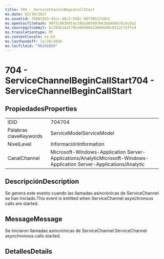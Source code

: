 ```yaml
---
title: 704 - ServiceChannelBeginCallStart
ms.date: 03/30/2017
ms.assetid: 708819d3-45cc-46c3-938c-80f38b1fa9e2
ms.openlocfilehash: 9075c063b9fac28da595997043bb9ddb7bc6cda2
ms.sourcegitcommit: bc293b14af795e0e999e3304dd40c0222cf2ffe4
ms.translationtype: MT
ms.contentlocale: es-ES
ms.lasthandoff: 11/26/2020
ms.locfileid: "96291029"
---
```

# <a name="704---servicechannelbegincallstart"></a><span data-ttu-id="0a237-102">704 - ServiceChannelBeginCallStart</span><span class="sxs-lookup"><span data-stu-id="0a237-102">704 - ServiceChannelBeginCallStart</span></span>

## <a name="properties"></a><span data-ttu-id="0a237-103">Propiedades</span><span class="sxs-lookup"><span data-stu-id="0a237-103">Properties</span></span>  
  
|||  
|-|-|  
|<span data-ttu-id="0a237-104">ID</span><span class="sxs-lookup"><span data-stu-id="0a237-104">ID</span></span>|<span data-ttu-id="0a237-105">704</span><span class="sxs-lookup"><span data-stu-id="0a237-105">704</span></span>|  
|<span data-ttu-id="0a237-106">Palabras clave</span><span class="sxs-lookup"><span data-stu-id="0a237-106">Keywords</span></span>|<span data-ttu-id="0a237-107">ServiceModel</span><span class="sxs-lookup"><span data-stu-id="0a237-107">ServiceModel</span></span>|  
|<span data-ttu-id="0a237-108">Nivel</span><span class="sxs-lookup"><span data-stu-id="0a237-108">Level</span></span>|<span data-ttu-id="0a237-109">Información</span><span class="sxs-lookup"><span data-stu-id="0a237-109">Information</span></span>|  
|<span data-ttu-id="0a237-110">Canal</span><span class="sxs-lookup"><span data-stu-id="0a237-110">Channel</span></span>|<span data-ttu-id="0a237-111">Microsoft-Windows-Application Server-Applications/Analytic</span><span class="sxs-lookup"><span data-stu-id="0a237-111">Microsoft-Windows-Application Server-Applications/Analytic</span></span>|  
  
## <a name="description"></a><span data-ttu-id="0a237-112">Descripción</span><span class="sxs-lookup"><span data-stu-id="0a237-112">Description</span></span>  

 <span data-ttu-id="0a237-113">Se genera este evento cuando las llamadas asincrónicas de ServiceChannel se han iniciado.</span><span class="sxs-lookup"><span data-stu-id="0a237-113">This event is emitted when ServiceChannel asynchronous calls are started.</span></span>  
  
## <a name="message"></a><span data-ttu-id="0a237-114">Message</span><span class="sxs-lookup"><span data-stu-id="0a237-114">Message</span></span>  

 <span data-ttu-id="0a237-115">Se iniciaron llamadas asincrónicas de ServiceChannel.</span><span class="sxs-lookup"><span data-stu-id="0a237-115">ServiceChannel asynchronous calls started.</span></span>  
  
## <a name="details"></a><span data-ttu-id="0a237-116">Detalles</span><span class="sxs-lookup"><span data-stu-id="0a237-116">Details</span></span>
